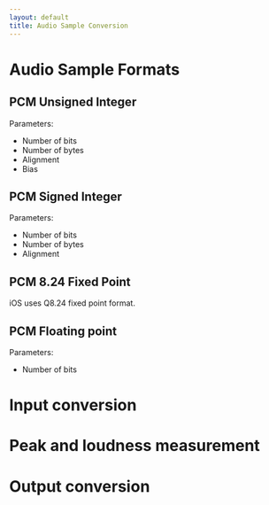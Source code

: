 ```yaml
---
layout: default
title: Audio Sample Conversion
---
```


Audio Sample Formats
====================

PCM Unsigned Integer
--------------------
Parameters:
 - Number of bits
 - Number of bytes
 - Alignment
 - Bias

PCM Signed Integer
------------------
Parameters:
 - Number of bits
 - Number of bytes
 - Alignment

PCM 8.24 Fixed Point
--------------------
iOS uses Q8.24 fixed point format.

PCM Floating point
------------------
Parameters:
 - Number of bits


Input conversion
================


Peak and loudness measurement
=============================


Output conversion
=================





